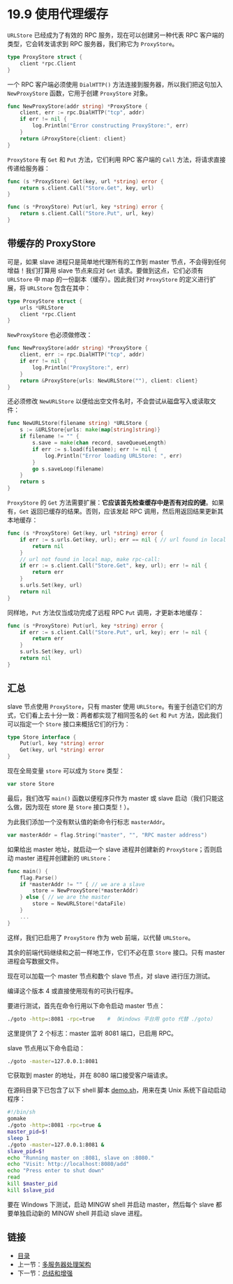 # 19.9 使用代理缓存

`URLStore` 已经成为了有效的 RPC 服务，现在可以创建另一种代表 RPC 客户端的类型，它会转发请求到 RPC 服务器，我们称它为 `ProxyStore`。
```go
type ProxyStore struct {
	client *rpc.Client
}
```

一个 RPC 客户端必须使用 `DialHTTP()` 方法连接到服务器，所以我们把这句加入 `NewProxyStore` 函数，它用于创建 `ProxyStore` 对象。
```go
func NewProxyStore(addr string) *ProxyStore {
	client, err := rpc.DialHTTP("tcp", addr)
	if err != nil {
		log.Println("Error constructing ProxyStore:", err)
	}
	return &ProxyStore{client: client}
}
```

`ProxyStore` 有 `Get` 和 `Put` 方法，它们利用 RPC 客户端的 `Call` 方法，将请求直接传递给服务器：
```go
func (s *ProxyStore) Get(key, url *string) error {
	return s.client.Call("Store.Get", key, url)
}

func (s *ProxyStore) Put(url, key *string) error {
	return s.client.Call("Store.Put", url, key)
}
```

## 带缓存的 ProxyStore

可是，如果 slave 进程只是简单地代理所有的工作到 master 节点，不会得到任何增益！我们打算用 slave 节点来应对 `Get` 请求。要做到这点，它们必须有 `URLStore` 中 map 的一份副本（缓存）。因此我们对 `ProxyStore` 的定义进行扩展，将 `URLStore` 包含在其中：
```go
type ProxyStore struct {
	urls *URLStore
	client *rpc.Client
}
```

`NewProxyStore` 也必须做修改：
```go
func NewProxyStore(addr string) *ProxyStore {
	client, err := rpc.DialHTTP("tcp", addr)
	if err != nil {
		log.Println("ProxyStore:", err)
	}
	return &ProxyStore{urls: NewURLStore(""), client: client}
}
```

还必须修改 `NewURLStore` 以便给出空文件名时，不会尝试从磁盘写入或读取文件：
```go
func NewURLStore(filename string) *URLStore {
	s := &URLStore{urls: make(map[string]string)}
	if filename != "" {
		s.save = make(chan record, saveQueueLength)
		if err := s.load(filename); err != nil {
			log.Println("Error loading URLStore: ", err)
		}
		go s.saveLoop(filename)
	}
	return s
}
```

`ProxyStore` 的 `Get` 方法需要扩展：**它应该首先检查缓存中是否有对应的键**。如果有，`Get` 返回已缓存的结果。否则，应该发起 RPC 调用，然后用返回结果更新其本地缓存：
```go
func (s *ProxyStore) Get(key, url *string) error {
	if err := s.urls.Get(key, url); err == nil { // url found in local map
		return nil
	}
	// url not found in local map, make rpc-call:
	if err := s.client.Call("Store.Get", key, url); err != nil {
		return err
	}
	s.urls.Set(key, url)
	return nil
}
```

同样地，`Put` 方法仅当成功完成了远程 RPC `Put` 调用，才更新本地缓存：
```go
func (s *ProxyStore) Put(url, key *string) error {
	if err := s.client.Call("Store.Put", url, key); err != nil {
		return err
	}
	s.urls.Set(key, url)
	return nil
}
```

## 汇总

slave 节点使用 `ProxyStore`，只有 master 使用 `URLStore`。有鉴于创造它们的方式，它们看上去十分一致：两者都实现了相同签名的 `Get` 和 `Put` 方法，因此我们可以指定一个 `Store` 接口来概括它们的行为：
```go
type Store interface {
	Put(url, key *string) error
	Get(key, url *string) error
}
```

现在全局变量 `store` 可以成为 `Store` 类型：
```go
var store Store
```

最后，我们改写 `main()` 函数以便程序只作为 master 或 slave 启动（我们只能这么做，因为现在 store 是 `Store` 接口类型！）。

为此我们添加一个没有默认值的新命令行标志 `masterAddr`。
```go
var masterAddr = flag.String("master", "", "RPC master address")
```

如果给出 master 地址，就启动一个 slave 进程并创建新的 `ProxyStore`；否则启动 master 进程并创建新的 `URLStore`：
```go
func main() {
	flag.Parse()
	if *masterAddr != "" { // we are a slave
		store = NewProxyStore(*masterAddr)
	} else { // we are the master
		store = NewURLStore(*dataFile)
	}
	...
}
```

这样，我们已启用了 `ProxyStore` 作为 web 前端，以代替 `URLStore`。

其余的前端代码继续和之前一样地工作，它们不必在意 `Store` 接口。只有 master 进程会写数据文件。

现在可以加载一个 master 节点和数个 slave 节点，对 slave 进行压力测试。

编译这个版本 4 或直接使用现有的可执行程序。

要进行测试，首先在命令行用以下命令启动 master 节点：
```bash
./goto -http=:8081 -rpc=true	# （Windows 平台用 goto 代替 ./goto）
```
这里提供了 2 个标志：master 监听 8081 端口，已启用 RPC。

slave 节点用以下命令启动：
```bash
./goto -master=127.0.0.1:8081
```

它获取到 master 的地址，并在 8080 端口接受客户端请求。

在源码目录下已包含了以下 shell 脚本 [demo.sh](examples/chapter_19/goto_v5/demo.sh)，用来在类 Unix 系统下自动启动程序：
```bash
#!/bin/sh
gomake
./goto -http=:8081 -rpc=true &
master_pid=$!
sleep 1
./goto -master=127.0.0.1:8081 &
slave_pid=$!
echo "Running master on :8081, slave on :8080."
echo "Visit: http://localhost:8080/add"
echo "Press enter to shut down"
read
kill $master_pid
kill $slave_pid
```

要在 Windows 下测试，启动 MINGW shell 并启动 master，然后每个 slave 都要单独启动新的 MINGW shell 并启动 slave 进程。

## 链接

- [目录](directory.md)
- 上一节：[多服务器处理架构](19.8.md)
- 下一节：[总结和增强](19.10.md)

